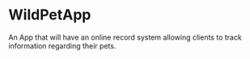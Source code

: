 # WildPetApp
An App that will have an online record system allowing clients to track information regarding their pets. 
